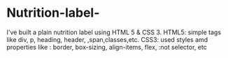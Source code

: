 # Nutrition-label-
I've built a plain nutrition label using HTML 5 & CSS 3.
HTML5: simple tags like div, p, heading, header, ,span,classes,etc.
CSS3: used styles amd properties like : border, box-sizing, align-items, flex, :not selector, etc 
